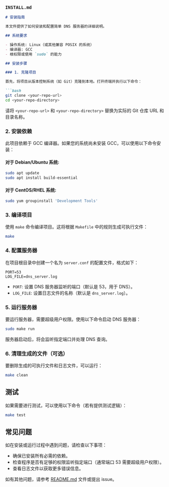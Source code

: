 ### `INSTALL.md`

```markdown
# 安装指南

本文件提供了如何安装和配置简单 DNS 服务器的详细说明。

## 系统要求

- 操作系统: Linux（或其他兼容 POSIX 的系统）
- 编译器: GCC
- 根权限或使用 `sudo` 的能力

## 安装步骤

### 1. 克隆项目

首先，将项目从版本控制系统（如 Git）克隆到本地。打开终端并执行以下命令：

```bash
git clone <your-repo-url>
cd <your-repo-directory>
```

请将 `<your-repo-url>` 和 `<your-repo-directory>` 替换为实际的 Git 仓库 URL 和目录名称。

### 2. 安装依赖

此项目依赖于 GCC 编译器。如果您的系统尚未安装 GCC，可以使用以下命令安装：

#### 对于 Debian/Ubuntu 系统:

```bash
sudo apt update
sudo apt install build-essential
```

#### 对于 CentOS/RHEL 系统:

```bash
sudo yum groupinstall 'Development Tools'
```

### 3. 编译项目

使用 `make` 命令编译项目。这将根据 `Makefile` 中的规则生成可执行文件：

```bash
make
```

### 4. 配置服务器

在项目根目录中创建一个名为 `server.conf` 的配置文件，格式如下：

```
PORT=53
LOG_FILE=dns_server.log
```

- `PORT`: 设置 DNS 服务器监听的端口（默认是 53，用于 DNS）。
- `LOG_FILE`: 设置日志文件的名称（默认是 `dns_server.log`）。

### 5. 运行服务器

要运行服务器，需要超级用户权限。使用以下命令启动 DNS 服务器：

```bash
sudo make run
```

服务器启动后，将会监听指定端口并处理 DNS 查询。

### 6. 清理生成的文件（可选）

要删除生成的可执行文件和日志文件，可以运行：

```bash
make clean
```

## 测试

如果需要进行测试，可以使用以下命令（若有提供测试逻辑）：

```bash
make test
```

## 常见问题

如在安装或运行过程中遇到问题，请检查以下事项：

- 确保已安装所有必需的依赖。
- 检查程序是否有足够的权限监听指定端口（通常端口 53 需要超级用户权限）。
- 查看日志文件以获取更多错误信息。

如有其他问题，请参考 [README.md](README.md) 文件或提出 issue。